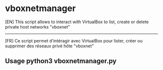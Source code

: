 # vboxnetmanager

[EN] This script allows to interact with VirtualBox to list, create or delete private host networks "vboxnet" 

---

[FR] Ce script permet d'intéragir avec VirtualBox pour lister, créer ou supprimer des réseaux privé hôte "vboxnet"

## Usage python3 vboxnetmanager.py
